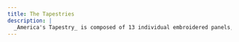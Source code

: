 ```yaml
---
title: The Tapestries
description: |
  _America's Tapestry_ is composed of 13 individual embroidered panels, each 35" &times; 45". Each tells a lesser known, often overlooked contribution to our nation's journey towards Independence. Click on a tapestry below to learn more about it.
---
```

